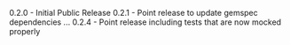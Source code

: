 0.2.0 - Initial Public Release
0.2.1 - Point release to update gemspec dependencies
...
0.2.4 - Point release including tests that are now mocked properly
